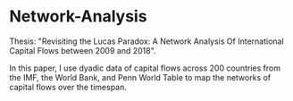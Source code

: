 # Network-Analysis
Thesis: "Revisiting the Lucas Paradox: A Network Analysis Of International Capital Flows between 2009 and 2018". 

In this paper, I use dyadic data of capital flows across 200 countries from the IMF, the World Bank, and Penn World Table to map the networks of capital flows over the timespan.
